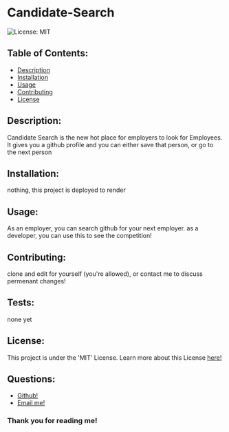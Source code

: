 
# Candidate-Search

![License: MIT](https://img.shields.io/badge/License-MIT-yellow.svg)


## Table of Contents:
- [Description](#description)
- [Installation](#installation)
- [Usage](#usage)
- [Contributing](#contributing)
- [License](#license)


## Description:
Candidate Search is the new hot place for employers to look for Employees. It gives you a github profile and you can either save that person, or go to the next person


## Installation:
nothing, this project is deployed to render

## Usage:
As an employer, you can search github for your next employer. as a developer, you can use this to see the competition!

## Contributing:
clone and edit for yourself (you're allowed), or contact me to discuss permenant changes!

## Tests:
none yet

## License:
This project is under the 'MIT' License.
Learn more about this License [here!](https://opensource.org/licenses/MIT)

## Questions:
- [Github!](http://www.github.com/limboden)
- [Email me!](mailto:imbodenlu@gmail.com)


### Thank you for reading me!
